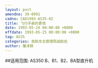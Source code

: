 ```yaml
---
layout: post
amendno: 39-0991
cadno: CAD1993-AS35-02
title: 飞行手册的更改
date: 1993-05-24 00:00:00 +0800
effdate: 1993-05-25 00:00:00 +0800
tag: AS35
categories: 民航东北管理局适航处
author: 屠泽轶
---
```


##适用范围:
AS350 B、B1、B2、BA型直升机

